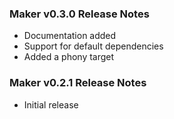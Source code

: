 
### Maker v0.3.0 Release Notes

- Documentation added
- Support for default dependencies
- Added a phony target

### Maker v0.2.1 Release Notes

- Initial release
